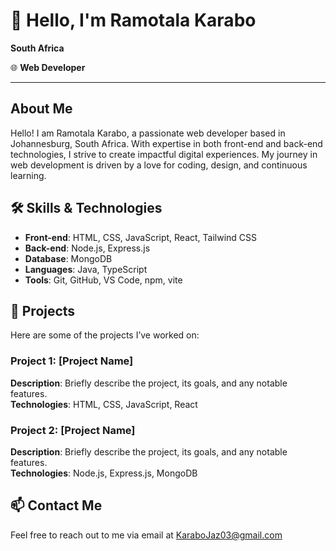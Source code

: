 # 👋 Hello, I'm Ramotala Karabo
  **South Africa**

🌐 **Web Developer**

---

## About Me

Hello! I am Ramotala Karabo, a passionate web developer based in Johannesburg, South Africa. With expertise in both front-end and back-end technologies, I strive to create impactful digital experiences. My journey in web development is driven by a love for coding, design, and continuous learning.

## 🛠️ Skills & Technologies

- **Front-end**: HTML, CSS, JavaScript, React, Tailwind CSS
- **Back-end**: Node.js, Express.js
- **Database**: MongoDB
- **Languages**: Java, TypeScript
- **Tools**: Git, GitHub, VS Code, npm, vite

## 🔧 Projects

Here are some of the projects I’ve worked on:

### Project 1: [Project Name]
**Description**: Briefly describe the project, its goals, and any notable features.\
**Technologies**: HTML, CSS, JavaScript, React

### Project 2: [Project Name]
**Description**: Briefly describe the project, its goals, and any notable features.\
**Technologies**: Node.js, Express.js, MongoDB


## 📫 Contact Me

Feel free to reach out to me via email at KaraboJaz03@gmail.com
